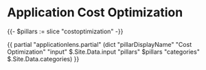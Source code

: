 # Application Cost Optimization

{{- $pillars := slice "costoptimization" -}}

{{ partial "applicationlens.partial" (dict "pillarDisplayName" "Cost Optimization" "input" $.Site.Data.input "pillars" $pillars "categories" $.Site.Data.categories) }}